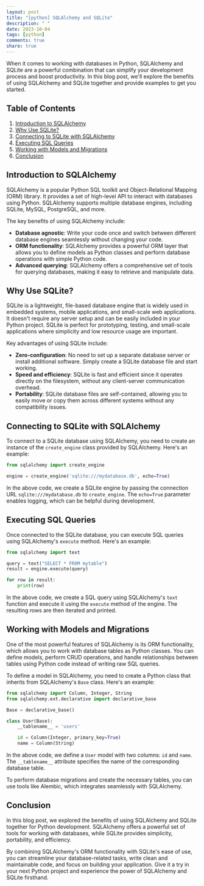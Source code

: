 ```yaml
---
layout: post
title: "[python] SQLAlchemy and SQLite"
description: " "
date: 2023-10-04
tags: [python]
comments: true
share: true
---
```


When it comes to working with databases in Python, SQLAlchemy and SQLite are a powerful combination that can simplify your development process and boost productivity. In this blog post, we'll explore the benefits of using SQLAlchemy and SQLite together and provide examples to get you started.

## Table of Contents
1. [Introduction to SQLAlchemy](#introduction-to-sqlalchemy)
2. [Why Use SQLite?](#why-use-sqlite)
3. [Connecting to SQLite with SQLAlchemy](#connecting-to-sqlite-with-sqlalchemy)
4. [Executing SQL Queries](#executing-sql-queries)
5. [Working with Models and Migrations](#working-with-models-and-migrations)
6. [Conclusion](#conclusion)

## Introduction to SQLAlchemy

SQLAlchemy is a popular Python SQL toolkit and Object-Relational Mapping (ORM) library. It provides a set of high-level API to interact with databases using Python. SQLAlchemy supports multiple database engines, including SQLite, MySQL, PostgreSQL, and more.

The key benefits of using SQLAlchemy include:

- **Database agnostic**: Write your code once and switch between different database engines seamlessly without changing your code.
- **ORM functionality**: SQLAlchemy provides a powerful ORM layer that allows you to define models as Python classes and perform database operations with simple Python code.
- **Advanced querying**: SQLAlchemy offers a comprehensive set of tools for querying databases, making it easy to retrieve and manipulate data.

## Why Use SQLite?

SQLite is a lightweight, file-based database engine that is widely used in embedded systems, mobile applications, and small-scale web applications. It doesn't require any server setup and can be easily included in your Python project. SQLite is perfect for prototyping, testing, and small-scale applications where simplicity and low resource usage are important.

Key advantages of using SQLite include:

- **Zero-configuration**: No need to set up a separate database server or install additional software. Simply create a SQLite database file and start working.
- **Speed and efficiency**: SQLite is fast and efficient since it operates directly on the filesystem, without any client-server communication overhead.
- **Portability**: SQLite database files are self-contained, allowing you to easily move or copy them across different systems without any compatibility issues.

## Connecting to SQLite with SQLAlchemy

To connect to a SQLite database using SQLAlchemy, you need to create an instance of the `create_engine` class provided by SQLAlchemy. Here's an example:

```python
from sqlalchemy import create_engine

engine = create_engine('sqlite:///mydatabase.db', echo=True)
```

In the above code, we create a SQLite engine by passing the connection URL `sqlite:///mydatabase.db` to `create_engine`. The `echo=True` parameter enables logging, which can be helpful during development.

## Executing SQL Queries

Once connected to the SQLite database, you can execute SQL queries using SQLAlchemy's `execute` method. Here's an example:

```python
from sqlalchemy import text

query = text("SELECT * FROM mytable")
result = engine.execute(query)

for row in result:
    print(row)
```

In the above code, we create a SQL query using SQLAlchemy's `text` function and execute it using the `execute` method of the engine. The resulting rows are then iterated and printed.

## Working with Models and Migrations

One of the most powerful features of SQLAlchemy is its ORM functionality, which allows you to work with database tables as Python classes. You can define models, perform CRUD operations, and handle relationships between tables using Python code instead of writing raw SQL queries.

To define a model in SQLAlchemy, you need to create a Python class that inherits from SQLAlchemy's `Base` class. Here's an example:

```python
from sqlalchemy import Column, Integer, String
from sqlalchemy.ext.declarative import declarative_base

Base = declarative_base()

class User(Base):
    __tablename__ = 'users'

    id = Column(Integer, primary_key=True)
    name = Column(String)
```

In the above code, we define a `User` model with two columns: `id` and `name`. The `__tablename__` attribute specifies the name of the corresponding database table.

To perform database migrations and create the necessary tables, you can use tools like Alembic, which integrates seamlessly with SQLAlchemy.

## Conclusion

In this blog post, we explored the benefits of using SQLAlchemy and SQLite together for Python development. SQLAlchemy offers a powerful set of tools for working with databases, while SQLite provides simplicity, portability, and efficiency.

By combining SQLAlchemy's ORM functionality with SQLite's ease of use, you can streamline your database-related tasks, write clean and maintainable code, and focus on building your application. Give it a try in your next Python project and experience the power of SQLAlchemy and SQLite firsthand.